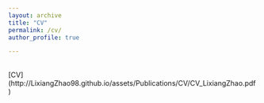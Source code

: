 ```yaml
---
layout: archive
title: "CV"
permalink: /cv/
author_profile: true

---
```

<br>
[CV](http://LixiangZhao98.github.io/assets/Publications/CV/CV_LixiangZhao.pdf)
